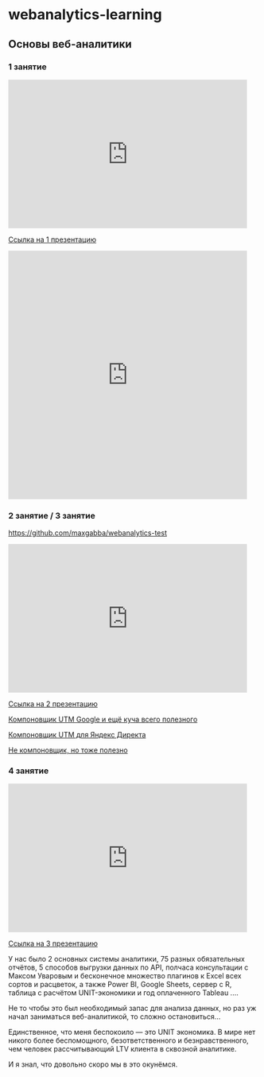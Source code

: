 <!-- Yandex.Metrika counter --> <script type="text/javascript"> (function (d, w, c) { (w[c] = w[c] || []).push(function() { try { w.yaCounter44331352 = new Ya.Metrika({ id:44331352, clickmap:true, trackLinks:true, accurateTrackBounce:true, webvisor:true }); } catch(e) { } }); var n = d.getElementsByTagName("script")[0], s = d.createElement("script"), f = function () { n.parentNode.insertBefore(s, n); }; s.type = "text/javascript"; s.async = true; s.src = "https://mc.yandex.ru/metrika/watch.js"; if (w.opera == "[object Opera]") { d.addEventListener("DOMContentLoaded", f, false); } else { f(); } })(document, window, "yandex_metrika_callbacks"); </script> <noscript><div><img src="https://mc.yandex.ru/watch/44331352" style="position:absolute; left:-9999px;" alt="" /></div></noscript> <!-- /Yandex.Metrika counter -->
# webanalytics-learning
## Основы веб-аналитики
### 1 занятие
<iframe src="https://docs.google.com/presentation/d/18Xg0MNb8rOcWLyByhzYJIncMZQKxbXE1zkg5-tWEYEA/embed?start=false&loop=false&delayms=30000" frameborder="0" width="480" height="299" allowfullscreen="true" mozallowfullscreen="true" webkitallowfullscreen="true"></iframe>

[Ссылка на 1 презентацию](https://github.com/maxgabba/webanalytics-learning/blob/master/IT-Practicum%20%D0%B2%D0%B5%D0%B1-%D0%B0%D0%BD%D0%B0%D0%BB%D0%B8%D1%82%D0%B8%D0%BA%D0%B0%201%20%D1%87%D0%B0%D1%81%D1%82%D1%8C.pdf)

<iframe src="https://docs.google.com/forms/d/e/1FAIpQLSdVlagHSPY1x3mQBIjjuqDxvgTuGavAW_cHKYis7TyhQ8HjAw/viewform?embedded=true" width="480" height="500" frameborder="0" marginheight="0" marginwidth="0">Loading...</iframe>

### 2 занятие / 3 занятие

https://github.com/maxgabba/webanalytics-test

<iframe src="https://docs.google.com/presentation/d/1cEd02RnNJ72K08t1m_C0GtwxG-8bSn3R-VY8ujC2TrE/embed?start=false&loop=false&delayms=30000" frameborder="0" width="480" height="299" allowfullscreen="true" mozallowfullscreen="true" webkitallowfullscreen="true"></iframe>

[Ссылка на 2 презентацию](https://github.com/maxgabba/webanalytics-learning/blob/master/IT-Practicum%20%D0%B2%D0%B5%D0%B1-%D0%B0%D0%BD%D0%B0%D0%BB%D0%B8%D1%82%D0%B8%D0%BA%D0%B0%20%D1%87%D0%B0%D1%81%D1%82%D1%8C%202%20%D0%B8%203.pdf)

[Компоновщик UTM Google и ещё куча всего полезного](https://ga-dev-tools.appspot.com/)

[Компоновщик UTM для Яндекс Директа](http://prometriki.ru/komponovshik-url/)

[Не компоновщик, но тоже полезно](http://sbjs.rocks/sourcebuster)

### 4 занятие

<iframe src="https://docs.google.com/presentation/d/13AWcAtMDZmhvpf3beJXRxLKOgJqGA0NcM4-yYEgzHK0/embed?start=false&loop=false&delayms=30000" frameborder="0" width="480" height="299" allowfullscreen="true" mozallowfullscreen="true" webkitallowfullscreen="true"></iframe>

[Ссылка на 3 презентацию](https://github.com/maxgabba/webanalytics-learning/blob/master/IT-Practicum%20%D0%B2%D0%B5%D0%B1-%D0%B0%D0%BD%D0%B0%D0%BB%D0%B8%D1%82%D0%B8%D0%BA%D0%B0%204%20%D0%B7%D0%B0%D0%BD%D1%8F%D1%82%D0%B8%D0%B5.pdf)

У нас было 2 основных системы аналитики, 75 разных обязательных отчётов, 5 способов выгрузки данных по API, полчаса консультации с Максом Уваровым и бесконечное множество плагинов к Excel всех сортов и расцветок, а также Power BI, Google Sheets, сервер с R, таблица с расчётом UNIT-экономики и год оплаченного Tableau .... 

Не то чтобы это был необходимый запас для анализа данных, но раз уж начал заниматься веб-аналитикой, то сложно остановиться…

Единственное, что меня беспокоило — это UNIT экономика. В мире нет никого более беспомощного, безответственного и безнравственного, чем человек рассчитывающий LTV клиента в сквозной аналитике.

И я знал, что довольно скоро мы в это окунёмся.

